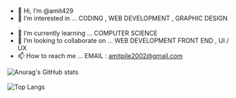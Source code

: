 - 👋 Hi, I’m @amit429
- 👀 I’m interested in ... CODING , WEB DEVELOPMENT , GRAPHIC DESIGN .
- 🌱 I’m currently learning ... COMPUTER SCIENCE
- 💞️ I’m looking to collaborate on ... WEB DEVELOPMENT FRONT END , UI / UX
- 📫 How to reach me ... EMAIL : amitpile2002@gmail.com

![Anurag's GitHub stats](https://github-readme-stats.vercel.app/api?username=amit429&theme=radical&count_private=true&show_icons=true&include_all_commits=true) <br/><br/>
![Top Langs](https://github-readme-stats.vercel.app/api/top-langs/?username=anuraghazra&layout=compact)

<!---
amit429/amit429 is a ✨ special ✨ repository because its `README.md` (this file) appears on your GitHub profile.
You can click the Preview link to take a look at your changes.
--->

